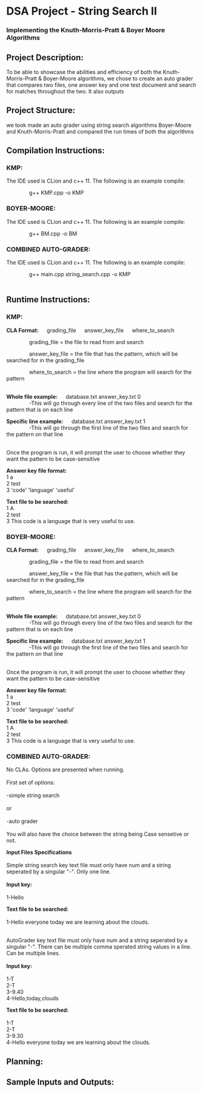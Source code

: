 # DSA Project - String Search II
### Implementing the Knuth-Morris-Pratt & Boyer Moore Algorithms
## Project Description:
To be able to showcase the abilities and efficiency of both the Knuth-Morris-Pratt & Boyer-Moore algorithms, we chose to create an auto grader that compares two files, one answer key and one test document and search for matches throughout the two. It also outputs 
## Project Structure:
  we took made an auto grader using string search algorithms Boyer-Moore and Knuth-Morris-Pratt and compared the run times of both the algorithms
## Compilation Instructions: 
### KMP: 
The IDE used is CLion and c++ 11. The following is an example compile:

&emsp;&emsp;&emsp;&emsp; g++ KMP.cpp -o KMP

### BOYER-MOORE:
The IDE used is CLion and c++ 11. The following is an example compile:

&emsp;&emsp;&emsp;&emsp; g++ BM.cpp -o BM

### COMBINED AUTO-GRADER:
The IDE used is CLion and c++ 11. The following is an example compile:

&emsp;&emsp;&emsp;&emsp; g++ main.cpp string_search.cpp -o KMP
<br></br>


## Runtime Instructions:
### KMP:
**CLA Format:** &emsp; grading_file &emsp; answer_key_file &emsp; where_to_search

&emsp;&emsp;&emsp;&emsp; grading_file = the file to read from and search

&emsp;&emsp;&emsp;&emsp; answer_key_file = the file that has the pattern, which will be searched for in the grading_file

&emsp;&emsp;&emsp;&emsp; where_to_search = the line where the program will search for the pattern
</br></br>

**Whole file example:** &emsp; database.txt answer_key.txt 0
</br>
&emsp;&emsp;&emsp;&emsp; -This will go through every line of the two files and search for the pattern that is on each line

**Specific line example:** &emsp; database.txt answer_key.txt 1
</br>
&emsp;&emsp;&emsp;&emsp; -This will go through the first line of the two files and search for the pattern on that line
</br></br>

Once the program is run, it will prompt the user to choose whether they want the pattern to be case-sensitive
</br>

**Answer key file format:**
</br>
1 a
</br>
2 test
</br>
3 'code' 'language' 'useful'
</br>

**Text file to be searched:**
</br>
1 A
</br>
2 test
</br>
3 This code is a language that is very useful to use.
</br>

### BOYER-MOORE:
**CLA Format:** &emsp; grading_file &emsp; answer_key_file &emsp; where_to_search

&emsp;&emsp;&emsp;&emsp; grading_file = the file to read from and search

&emsp;&emsp;&emsp;&emsp; answer_key_file = the file that has the pattern, which will be searched for in the grading_file

&emsp;&emsp;&emsp;&emsp; where_to_search = the line where the program will search for the pattern
</br></br>

**Whole file example:** &emsp; database.txt answer_key.txt 0
</br>
&emsp;&emsp;&emsp;&emsp; -This will go through every line of the two files and search for the pattern that is on each line

**Specific line example:** &emsp; database.txt answer_key.txt 1
</br>
&emsp;&emsp;&emsp;&emsp; -This will go through the first line of the two files and search for the pattern on that line
</br></br>

Once the program is run, it will prompt the user to choose whether they want the pattern to be case-sensitive
</br>

**Answer key file format:**
</br>
1 a
</br>
2 test
</br>
3 'code' 'language' 'useful'
</br>

**Text file to be searched:**
</br>
1 A
</br>
2 test
</br>
3 This code is a language that is very useful to use.
</br>

### COMBINED AUTO-GRADER:
No CLAs.
Options are presented when running. 
<br></br>
First set of options:
<br></br>
-simple string search 
<br></br>
or 
<br></br>
-auto grader
<br></br>
You will also have the choice between the string being Case sensetive or not.


**Input Files Specifications**
<br></br>
Simple string search key text file must only have num and a string seperated by a singular "-". Only one line.
<br></br>
**Input key:** 
<br></br>
1-Hello
  
**Text file to be searched:**
<br></br>
1-Hello everyone today we are learning about the clouds.
<br></br>

AutoGrader key text file must only have num and a string seperated by a singular "-". There can be multiple comma sperated string values in a line. Can be multiple lines.
<br></br>
**Input key:** 
<br></br>
1-T
<br>
2-T
<br>
3-9.40
<br>
4-Hello,today,clouds
<br>
  
**Text file to be searched:**
<br></br>
1-T
<br>
2-T
<br>
3-9.30
<br>
4-Hello everyone today we are learning about the clouds.
<br>  


  

## Planning: 
## Sample Inputs and Outputs:
